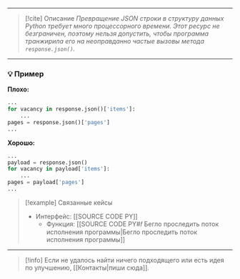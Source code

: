 ***

> [!cite] Описание
>_Превращение JSON строки в структуру данных Python требует много процессорного времени. Этот ресурс не безграничен, поэтому нельзя допустить, чтобы программа транжирила его на неоправданно частые вызовы метода `response.json()`._

***
### 💡 Пример


**Плохо:**
```python
...
for vacancy in response.json()['items']:
    ...
pages = response.json()['pages']
...
```

**Хорошо:**
```python
...
payload = response.json()
for vacancy in payload['items']:
    ...
pages = payload['pages']
...
```

> [!example] Связанные кейсы
>- Интерфейс: [[SOURCE CODE PY]]
>	- Функция: [[SOURCE CODE PY#𝑓 Бегло проследить поток исполнения программы|Бегло проследить поток исполнения программы]]

***

> [!info]
> Если не удалось найти ничего подходящего или есть идея по улучшению, [[Контакты|пиши сюда]].
